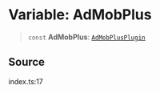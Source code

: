 # Variable: AdMobPlus

> `const` **AdMobPlus**: [`AdMobPlusPlugin`](../interfaces/AdMobPlusPlugin.md)

## Source

index.ts:17
